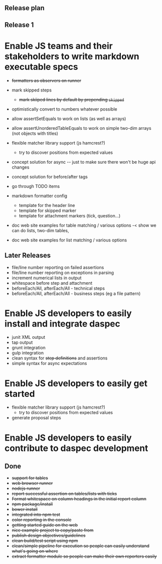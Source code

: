 Release plan
------------

Release 1
---------

# Enable JS teams and their stakeholders to write markdown executable specs

* ~~formatters as observers on runner~~
* mark skipped steps
	- ~~mark skiiped lines by default by prepending `skipped`~~
* optimistically convert to numbers whatever possible
* allow assertSetEquals to work on lists (as well as arrays)
* allow assertUnorderedTableEquals to work on simple two-dim arrays (not objects with titles)
* flexible matcher library support (js hamcrest?)
	* try to discover positions from expected values

* concept solution for async -- just to make sure there won't be huge api changes
* concept solution for before/after tags
* go through TODO items
* markdown formatter config
	- template for the header line
	- template for skipped marker
	- template for attachment markers (tick, question...)
* doc web site examples for table matching / various options -< show we can do lists, two-dim tables,
* doc web site examples for list matching / various options

Later Releases
--------------

* file/line number reporting on failed assertions
* file/line number reporting on exceptions in parsing
* increment numerical lists in output
* whitespace before step and attachment
* beforeEach/All, afterEach/All - technical steps
* beforeEach/All, afterEach/All - business steps (eg a file pattern)

# Enable JS developers to easily install and integrate daspec

* junit XML output
* tap output
* grunt integration
* gulp integration
* clean syntax for ~~step definitions~~ and assertions
* simple syntax for async expectations


# Enable JS developers to easily get started

* flexible matcher library support (js hamcrest?)
  * try to discover positions from expected values
* generate proposal steps

# Enable JS developers to easily contribute to daspec development

Done
----

* ~~support for tables~~
* ~~web browser runner~~
* ~~nodejs runner~~
* ~~report successful assertion on tables/lists with ticks~~
* ~~Format whitespace on column headings in the initial report column~~
* ~~npm package/install~~
* ~~bower install~~
* ~~integrated into npm test~~
* ~~color reporting in the console~~
* ~~getting started guide on the web~~
* ~~nice example project to copy/paste from~~
* ~~publish design objectives/guidelines~~
* ~~clean build/test script using npm~~
* ~~clean/simple pipeline for execution so people can easily understand what's going on where~~
* ~~extract formatter module so people can make their own reporters easily~~

